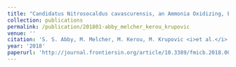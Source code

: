 ```yaml
---
title: "Candidatus Nitrosocaldus cavascurensis, an Ammonia Oxidizing, Extremely Thermophilic Archaeon with a Highly Mobile Genome"
collection: publications
permalink: /publication/201801-abby_melcher_kerou_krupovic
venue: ''
citation: 'S. S. Abby, M. Melcher, M. Kerou, M. Krupovic <i>et al.</i>. <b>Candidatus Nitrosocaldus cavascurensis, an Ammonia Oxidizing, Extremely Thermophilic Archaeon with a Highly Mobile Genome</b>, <i>Frontiers in Microbiology,</i> January 2018'
year: '2018'
paperurl: 'http://journal.frontiersin.org/article/10.3389/fmicb.2018.00028/full'
---
```

